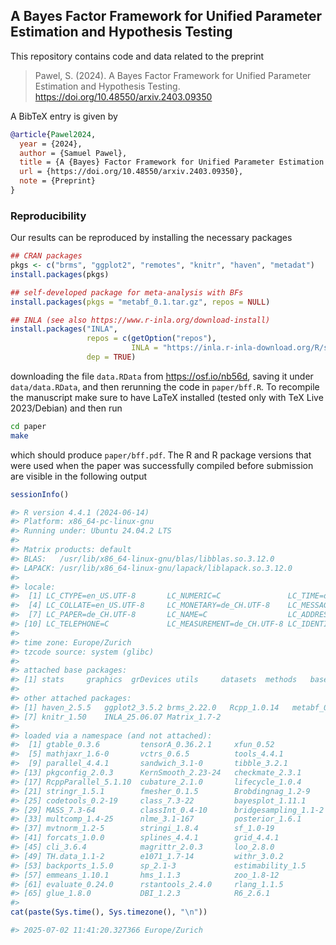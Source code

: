 ## A Bayes Factor Framework for Unified Parameter Estimation and Hypothesis Testing

This repository contains code and data related to the preprint

>  Pawel, S. (2024). A Bayes Factor Framework for Unified Parameter Estimation and Hypothesis Testing. <https://doi.org/10.48550/arxiv.2403.09350>
  
A BibTeX entry is given by

```BibTeX
@article{Pawel2024,
  year = {2024},
  author = {Samuel Pawel},
  title = {A {Bayes} Factor Framework for Unified Parameter Estimation and Hypothesis Testing},
  url = {https://doi.org/10.48550/arxiv.2403.09350},
  note = {Preprint}
}
```

### Reproducibility

Our results can be reproduced by installing the necessary packages

``` r
## CRAN packages
pkgs <- c("brms", "ggplot2", "remotes", "knitr", "haven", "metadat")
install.packages(pkgs)

## self-developed package for meta-analysis with BFs
install.packages(pkgs = "metabf_0.1.tar.gz", repos = NULL)

## INLA (see also https://www.r-inla.org/download-install)
install.packages("INLA",
                 repos = c(getOption("repos"), 
                           INLA = "https://inla.r-inla-download.org/R/stable"), 
                 dep = TRUE) 
```

downloading the file `data.RData` from <https://osf.io/nb56d>, saving it under
`data/data.RData`, and then rerunning the code in `paper/bff.R`. To recompile
the manuscript make sure to have LaTeX installed (tested only with TeX Live
2023/Debian) and then run

``` sh
cd paper
make
```

which should produce `paper/bff.pdf`. The R and R package versions that were
used when the paper was successfully compiled before submission are visible in
the following output

``` r
sessionInfo()

#> R version 4.4.1 (2024-06-14)
#> Platform: x86_64-pc-linux-gnu
#> Running under: Ubuntu 24.04.2 LTS
#> 
#> Matrix products: default
#> BLAS:   /usr/lib/x86_64-linux-gnu/blas/libblas.so.3.12.0 
#> LAPACK: /usr/lib/x86_64-linux-gnu/lapack/liblapack.so.3.12.0
#> 
#> locale:
#>  [1] LC_CTYPE=en_US.UTF-8       LC_NUMERIC=C               LC_TIME=de_CH.UTF-8       
#>  [4] LC_COLLATE=en_US.UTF-8     LC_MONETARY=de_CH.UTF-8    LC_MESSAGES=en_US.UTF-8   
#>  [7] LC_PAPER=de_CH.UTF-8       LC_NAME=C                  LC_ADDRESS=C              
#> [10] LC_TELEPHONE=C             LC_MEASUREMENT=de_CH.UTF-8 LC_IDENTIFICATION=C       
#> 
#> time zone: Europe/Zurich
#> tzcode source: system (glibc)
#> 
#> attached base packages:
#> [1] stats     graphics  grDevices utils     datasets  methods   base     
#> 
#> other attached packages:
#> [1] haven_2.5.5   ggplot2_3.5.2 brms_2.22.0   Rcpp_1.0.14   metabf_0.1    metadat_1.4-0
#> [7] knitr_1.50    INLA_25.06.07 Matrix_1.7-2 
#> 
#> loaded via a namespace (and not attached):
#>  [1] gtable_0.3.6         tensorA_0.36.2.1     xfun_0.52            #> lattice_0.22-6      
#>  [5] mathjaxr_1.6-0       vctrs_0.6.5          tools_4.4.1          #> generics_0.1.3      
#>  [9] parallel_4.4.1       sandwich_3.1-0       tibble_3.2.1         #> proxy_0.4-27        
#> [13] pkgconfig_2.0.3      KernSmooth_2.23-24   checkmate_2.3.1      #> distributional_0.4.0
#> [17] RcppParallel_5.1.10  cubature_2.1.0       lifecycle_1.0.4      #> compiler_4.4.1      
#> [21] stringr_1.5.1        fmesher_0.1.5        Brobdingnag_1.2-9    #> munsell_0.5.1       
#> [25] codetools_0.2-19     class_7.3-22         bayesplot_1.11.1     #> pillar_1.10.1       
#> [29] MASS_7.3-64          classInt_0.4-10      bridgesampling_1.1-2 #> abind_1.4-5         
#> [33] multcomp_1.4-25      nlme_3.1-167         posterior_1.6.1      #> tidyselect_1.2.1    
#> [37] mvtnorm_1.2-5        stringi_1.8.4        sf_1.0-19            #> dplyr_1.1.4         
#> [41] forcats_1.0.0        splines_4.4.1        grid_4.4.1           #> colorspace_2.1-1    
#> [45] cli_3.6.4            magrittr_2.0.3       loo_2.8.0            #> survival_3.7-0      
#> [49] TH.data_1.1-2        e1071_1.7-14         withr_3.0.2          #> scales_1.3.0        
#> [53] backports_1.5.0      sp_2.1-3             estimability_1.5     #> matrixStats_1.3.0   
#> [57] emmeans_1.10.1       hms_1.1.3            zoo_1.8-12           #> coda_0.19-4.1       
#> [61] evaluate_0.24.0      rstantools_2.4.0     rlang_1.1.5          #> xtable_1.8-4        
#> [65] glue_1.8.0           DBI_1.2.3            R6_2.6.1             units_0.8-5   
#> 
cat(paste(Sys.time(), Sys.timezone(), "\n"))

#> 2025-07-02 11:41:20.327366 Europe/Zurich 
```
